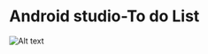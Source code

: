 # Android studio-To do List

![Alt text](ToDoList_app/pics/Screenshot_1547880425.png "chopchop todo list app")
